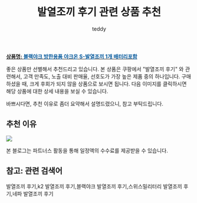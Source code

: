 ﻿---
layout: post
title:  "발열조끼 후기 관련 상품 추천"
author: teddy
categories: [ 가구/인테리어 ]
tags: [발열조끼 후기,k2 발열조끼 후기,블랙야크 발열조끼 후기,스위스밀리터리 발열조끼 후기,네파 발열조끼 후기]
image: https://static.coupangcdn.com/image/vendor_inventory/eee2/b8cc35e2693f4d146bf7f14e59f18fde5ab9dd5d498a28ac4e91c6d808db.jpg 
description: "쿠팡에서 발열조끼 후기 관련 상품으로 가장 고객 선호도가 높은 제품 중 하나입니다."
---

<a href="https://link.coupang.com/re/AFFSDP?lptag=AF3256674&pageKey=335131311&itemId=1069457170&vendorItemId=5557432575&traceid=V0-153-afba9c0e706e7789&requestid=20221223015142170324959"><b>상품명: <font color='#01579B'>블랙야크 방한용품 야크온 S-발열조끼 1개 배터리포함</font></b></a>

좋은 상품만 선별해서 추천드리고 있습니다.
본 상품은 쿠팡에서 "발열조끼 후기" 와 관련해서, 고객 만족도, 노출 대비 판매율, 선호도가 가장 높은 제품 중의 하나입니다.
구매하셨을 때, 크게 후회가 되지 않을 상품으로 보시면 됩니다. 
다음 이미지를 클릭하시면 해당 상품에 대한 상세 내용을 보실 수 있습니다.

바쁘시다면, 추천 이유로 좀더 요약해서 설명드렸으니, 참고 부탁드립니다.

## 추천 이유 

<a href="https://link.coupang.com/re/AFFSDP?lptag=AF3256674&pageKey=335131311&itemId=1069457170&vendorItemId=5557432575&traceid=V0-153-afba9c0e706e7789&requestid=20221223015142170324959"><img src="https://link.coupang.com/re/AFFSDP?lptag=AF3256674&pageKey=335131311&itemId=1069457170&vendorItemId=5557432575&traceid=V0-153-afba9c0e706e7789&requestid=20221223015142170324959"></a> 

본 블로그는 파트너스 활동을 통해 일정액의 수수료를 제공받을 수 있습니다.

## 참고: 관련 검색어    
발열조끼 후기,k2 발열조끼 후기,블랙야크 발열조끼 후기,스위스밀리터리 발열조끼 후기,네파 발열조끼 후기